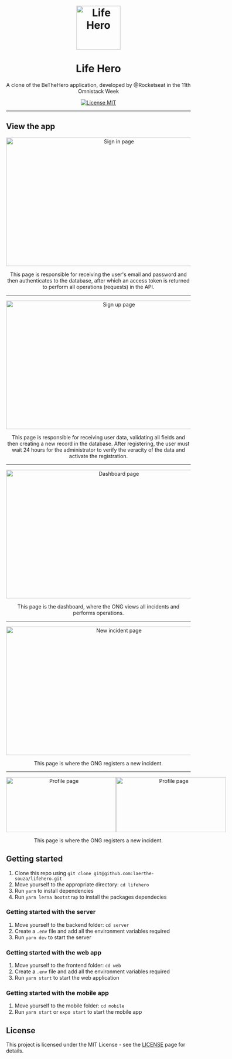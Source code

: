 <h1 align="center">
<br>
  <img src='https://svgshare.com/i/TML.svg' title='Life Hero' width="120" />
<br>
<br>
Life Hero
</h1>

<p align="center">A clone of the BeTheHero application, developed by @Rocketseat in the 11th Omnistack Week</p>

<p align="center">
  <a href="https://opensource.org/licenses/MIT">
    <img src="https://img.shields.io/badge/License-MIT-blue.svg" alt="License MIT">
  </a>
</p>

<hr />

## View the app

<div align="center">
  <img src="https://i.ibb.co/fGqKYh1/sign-in.png" alt="Sign in page" width="600" height="350" />

  <p>
    This page is responsible for receiving the user's email and password and then authenticates to the database, after which an access token is returned to perform all operations (requests) in the API.
  </p>
</div>

<hr />

<div align="center">
  <img src="https://i.ibb.co/XxFXZJT/sign-up.png" alt="Sign up page" width="600" height="350" />

  <p>  
    This page is responsible for receiving user data, validating all fields and then creating a new record in the database. After registering, the user must wait 24 hours for the administrator to verify the veracity of the data and activate the registration.
  </p>
</div>

<hr />

<div align="center">
  <img src="https://i.ibb.co/xzsc8g8/dashboard.png" alt="Dashboard page" width="600" height="350" />

  <p>  
    This page is the dashboard, where the ONG views all incidents and performs operations.
  </p>
</div>

<hr />

<div align="center">
  <img src="https://i.ibb.co/F5hpqMJ/new-incident.png" alt="New incident page" width="600" height="350" />

  <p>    
  This page is where the ONG registers a new incident.
  </p>
</div>

<hr />

<div align="center">
  <div style="display: flex; justify-content: space-between;">
    <img src="https://i.ibb.co/SyR2Zvd/profile-part01.png" alt="Profile page" width="300" height="150" />
    <img src="https://i.ibb.co/wRDHTfr/profile-part02.png" alt="Profile page" width="300" height="150" />
  </div>

  <p>    
  This page is where the ONG registers a new incident.
  </p>
</div>

## Getting started

1. Clone this repo using `git clone git@github.com:laerthe-souza/lifehero.git`
2. Move yourself to the appropriate directory: `cd lifehero`<br />
3. Run `yarn` to install dependencies<br />
4. Run `yarn lerna bootstrap` to install the packages dependecies

### Getting started with the server

1. Move yourself to the backend folder: `cd server`
2. Create a `.env` file and add all the environment variables required
3. Run `yarn dev` to start the server

### Getting started with the web app

1. Move yourself to the frontend folder: `cd web`
2. Create a `.env` file and add all the environment variables required
2. Run `yarn start` to start the web application

### Getting started with the mobile app

1. Move yourself to the mobile folder: `cd mobile`
2. Run `yarn start` or `expo start` to start the mobile app

## License

This project is licensed under the MIT License - see the [LICENSE](https://opensource.org/licenses/MIT) page for details.
